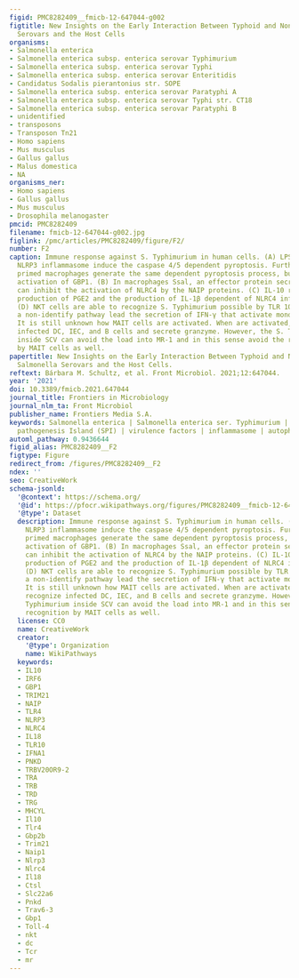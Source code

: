 ```yaml
---
figid: PMC8282409__fmicb-12-647044-g002
figtitle: New Insights on the Early Interaction Between Typhoid and Non-typhoid Salmonella
  Serovars and the Host Cells
organisms:
- Salmonella enterica
- Salmonella enterica subsp. enterica serovar Typhimurium
- Salmonella enterica subsp. enterica serovar Typhi
- Salmonella enterica subsp. enterica serovar Enteritidis
- Candidatus Sodalis pierantonius str. SOPE
- Salmonella enterica subsp. enterica serovar Paratyphi A
- Salmonella enterica subsp. enterica serovar Typhi str. CT18
- Salmonella enterica subsp. enterica serovar Paratyphi B
- unidentified
- transposons
- Transposon Tn21
- Homo sapiens
- Mus musculus
- Gallus gallus
- Malus domestica
- NA
organisms_ner:
- Homo sapiens
- Gallus gallus
- Mus musculus
- Drosophila melanogaster
pmcid: PMC8282409
filename: fmicb-12-647044-g002.jpg
figlink: /pmc/articles/PMC8282409/figure/F2/
number: F2
caption: Immune response against S. Typhimurium in human cells. (A) LPS dependent
  NLRP3 inflammasome induce the caspase 4/5 dependent pyroptosis. Further, the IFN-γ
  primed macrophages generate the same dependent pyroptosis process, but with the
  activation of GBP1. (B) In macrophages Ssal, an effector protein secreted by TTSS-2,
  can inhibit the activation of NLRC4 by the NAIP proteins. (C) IL-10 regulate the
  production of PGE2 and the production of IL-1β dependent of NLRC4 inflammasome.
  (D) NKT cells are able to recognize S. Typhimurium possible by TLR 10, which by
  a non-identify pathway lead the secretion of IFN-γ that activate monocytes. (E)
  It is still unknown how MAIT cells are activated. When are activated, they can recognize
  infected DC, IEC, and B cells and secrete granzyme. However, the S. Typhimurium
  inside SCV can avoid the load into MR-1 and in this sense avoid the recognition
  by MAIT cells as well.
papertitle: New Insights on the Early Interaction Between Typhoid and Non-typhoid
  Salmonella Serovars and the Host Cells.
reftext: Bárbara M. Schultz, et al. Front Microbiol. 2021;12:647044.
year: '2021'
doi: 10.3389/fmicb.2021.647044
journal_title: Frontiers in Microbiology
journal_nlm_ta: Front Microbiol
publisher_name: Frontiers Media S.A.
keywords: Salmonella enterica | Salmonella enterica ser. Typhimurium | Salmonella
  pathogenesis Island (SPI) | virulence factors | inflammasome | autophagy | organoid
automl_pathway: 0.9436644
figid_alias: PMC8282409__F2
figtype: Figure
redirect_from: /figures/PMC8282409__F2
ndex: ''
seo: CreativeWork
schema-jsonld:
  '@context': https://schema.org/
  '@id': https://pfocr.wikipathways.org/figures/PMC8282409__fmicb-12-647044-g002.html
  '@type': Dataset
  description: Immune response against S. Typhimurium in human cells. (A) LPS dependent
    NLRP3 inflammasome induce the caspase 4/5 dependent pyroptosis. Further, the IFN-γ
    primed macrophages generate the same dependent pyroptosis process, but with the
    activation of GBP1. (B) In macrophages Ssal, an effector protein secreted by TTSS-2,
    can inhibit the activation of NLRC4 by the NAIP proteins. (C) IL-10 regulate the
    production of PGE2 and the production of IL-1β dependent of NLRC4 inflammasome.
    (D) NKT cells are able to recognize S. Typhimurium possible by TLR 10, which by
    a non-identify pathway lead the secretion of IFN-γ that activate monocytes. (E)
    It is still unknown how MAIT cells are activated. When are activated, they can
    recognize infected DC, IEC, and B cells and secrete granzyme. However, the S.
    Typhimurium inside SCV can avoid the load into MR-1 and in this sense avoid the
    recognition by MAIT cells as well.
  license: CC0
  name: CreativeWork
  creator:
    '@type': Organization
    name: WikiPathways
  keywords:
  - IL10
  - IRF6
  - GBP1
  - TRIM21
  - NAIP
  - TLR4
  - NLRP3
  - NLRC4
  - IL18
  - TLR10
  - IFNA1
  - PNKD
  - TRBV20OR9-2
  - TRA
  - TRB
  - TRD
  - TRG
  - MHCYL
  - Il10
  - Tlr4
  - Gbp2b
  - Trim21
  - Naip1
  - Nlrp3
  - Nlrc4
  - Il18
  - Ctsl
  - Slc22a6
  - Pnkd
  - Trav6-3
  - Gbp1
  - Toll-4
  - nkt
  - dc
  - Tcr
  - mr
---
```

